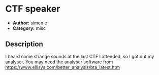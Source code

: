 # CTF speaker

- **Author:** simen e
- **Category:** misc

## Description

I heard some strange sounds at the last CTF I attended, so I got out my analyser. You may need the analyser software from https://www.ellisys.com/better_analysis/bta_latest.htm